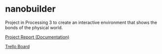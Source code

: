 # nanobuilder
Project in Processing 3 to create an interactive environment that shows the bonds of the physical world.

[Project Report (Documentation)](https://docs.google.com/a/cfgslive.com/document/d/1DvAKzyc261m76EbFfJ2_cv4L9rHyZJeaupj380PO9Q0/edit?usp=sharing)

[Trello Board](https://trello.com/b/AFjdyLEz)
